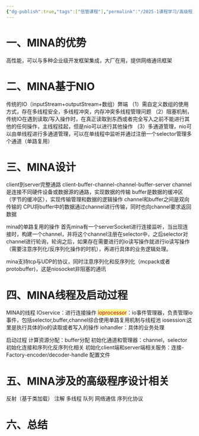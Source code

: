 ```yaml
---
{"dg-publish":true,"tags":["信管课程"],"permalink":"/2025-1课程学习/高级程序设计/第四章 mina的设计/","dgPassFrontmatter":true,"created":"2025-01-01T17:18:24.260+08:00","updated":"2025-01-02T14:32:16.252+08:00"}
---
```


# 一、MINA的优势
高性能，可以与多种企业级开发框架集成，大厂在用，提供网络通讯框架

# 二、MINA基于NIO
传统的IO（inputStream+outputStream+数组）弊端
（1）需自定义数组的使用方式，存在多线程安全，多线程冲突，内存冲突多线程管理问题
（2）阻塞机制，传统IO在遇到读取/写入操作时，在真正读取到东西或者完全写入之前不能进行其他的任何操作，主线程挂起，但是nio可以进行其他操作
（3）多通道管理，nio可以由单线程进行多通道管理，可以在单线程中监听并通过注册一个selector管理多个通道（单路复用）

# 三、MINA设计
client到server完整通路
client-buffer-channel-channel-buffer-server
channel是连接不同硬件设备或数据源的通路，实现数据的传输
buffer是数据的缓冲区（字节的缓冲区），实现传输管理和数据的逻辑操作
channel和buffer之间是双向传输的
CPU将buffer中的数据通过channel进行传输，同时也向channel要求返回数据

mina的单路复用的操作
首先mina有一个serverSocket进行连接监听，当出现连接时，构建一个channel，并将这个channel注册在selector中，之后selector对channel进行轮询，轮询之后，如果存在需要进行的io读写操作就进行io读写操作（需要注意序列化/反序列化操作的时机），再进行具体的业务逻辑处理。

mina支持tcp与UDP的协议，同时注意序列化和反序列化（mcpack或者protobuffer)，这是niosocket非阻塞的通讯

# 四、MINA线程及启动过程
MINA的线程
IOservice：进行连接操作
<span style="background:#fff88f"><font color="#c00000">ioprocessor</font></span>：io事件管理器，负责管理io事件，包括selector,buffer,channel综合使用单路复用机制与线程池
iosession:这里是执行具体的io的读取或者写入的操作
iohandler：具体的业务处理

启动过程
计算资源分配：buffer分配
初始化通道和管理器：channel，selector
初始化连接和序列化反序列化相关
初始化client端和server端相关服务：连接-Factory-encoder/decoder-handle
配置文件

# 五、MINA涉及的高级程序设计相关
反射（基于类加载）
注解
多线程
队列
网络通信
序列化协议

# 六、总结


